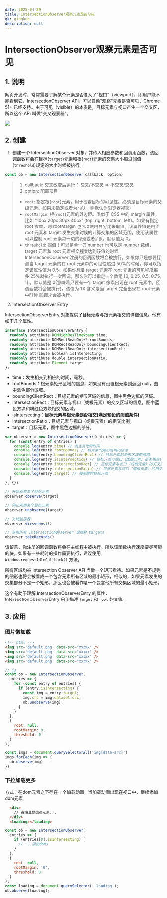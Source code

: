 ```yaml
---
date: 2025-04-29
title: IntersectionObserver观察元素是否可见
qk: qingkun
description: null
---
```


# IntersectionObserver观察元素是否可见

## 1. 说明

网页开发时，常常需要了解某个元素是否进入了"视口"（viewport），即用户能不能看到它，IntersectionObserver API，可以自动"观察"元素是否可见，Chrome 51+ 已经支持。由于可见（visible）的本质是，目标元素与视口产生一个交叉区，所以这个 API 叫做"交叉观察器"。

![](https://cloud.qkun.fun/fun/article/1746428536211001.gif)

## 2. 创建

1. 创建一个 IntersectionObserver 对象，并传入相应参数和回调用函数，该回调函数将会在目标(`target`)元素和根(`root`)元素的交集大小超过阈值(`threshold`)规定的大小时候被执行。

```js
const ob = new IntersectionObserver(callback, option)
```

> 1. callback: 交叉改变后运行： 交叉/不交叉 => 不交叉/交叉
> 2. option: 配置项目
>
> - `root`: 指定根(`root`)元素，用于检查目标的可见性。必须是目标元素的父级元素。如果未指定或者为`null`，则默认为浏览器视窗。
> - `rootMargin`: 根(`root`)元素的外边距。类似于 CSS 中的 margin 属性，比如 "10px 20px 30px 40px" (top, right, bottom, left)。如果有指定 root 参数，则 rootMargin 也可以使用百分比来取值。该属性值是用作 root 元素和 target 发生交集时候的计算交集的区域范围，使用该属性可以控制 root 元素每一边的`收缩`或者`扩张`。默认值为 0。
> - `threshold`: 阈值！可以是单一的 number 也可以是 number 数组，target 元素和 root 元素相交程度达到该值的时候 IntersectionObserver 注册的回调函数将会被执行。如果你只是想要探测当 target 元素的在 root 元素中的可见性超过 50%的时候，你可以指定该属性值为 0.5。如果你想要 target 元素在 root 元素的可见程度每多 25%就执行一次回调，那么你可以指定一个数组
>   [0, 0.25, 0.5, 0.75, 1]
>   。默认值是 0(意味着只要有一个 target 像素出现在 root 元素中，回调函数将会被执行)。该值为 1.0 含义是当 target 完全出现在 root 元素中时候 回调才会被执行。

2. IntersectionObserver Entry

IntersectionObserverEntry 对象提供了目标元素与跟元素相交的详细信息。他有如下几个属性。

```typescript
interface IntersectionObserverEntry {
  readonly attribute DOMHighResTimeStamp time;
  readonly attribute DOMRectReadOnly? rootBounds;
  readonly attribute DOMRectReadOnly boundingClientRect;
  readonly attribute DOMRectReadOnly intersectionRect;
  readonly attribute boolean isIntersecting;
  readonly attribute double intersectionRatio;
  readonly attribute Element target;
};
```

- time：发生相交到相应的时间，毫秒。
- rootBounds：根元素矩形区域的信息，如果没有设置根元素则返回 null，图中蓝色部分区域。
- boundingClientRect：目标元素的矩形区域的信息，图中黑色边框的区域。
- intersectionRect：目标元素与视口（或根元素）的交叉区域的信息，图中蓝色方块和粉红色方块相交的区域。
- isIntersecting：**目标元素与根元素是否相交(满足预设的阈值条件)**
- intersectionRatio：目标元素与视口（或根元素）的相交比例。
- target：目标元素，图中黑色边框的部分。

```js
var observer = new IntersectionObserver((entries) => {
  for (const entry of entries) {
    console.log(entry.time) // 发生变化的时间
    console.log(entry.rootBounds) // 根元素的矩形区域的信息
    console.log(entry.boundingClientRect) // 目标元素的矩形区域的信息
    console.log(entry.isIntersection) // 目标元素与视口（或根元素）是否相交(满足预设的阈值条件)
    console.log(entry.intersectionRect) // 目标元素与视口（或根元素）的交叉区域的信息
    console.log(entry.intersectionRatio) // 目标元素与视口（或根元素）的相交比例
    console.log(entry.target) // 被观察的目标元素
  }
}, {})

// 开始观察某个目标元素
observer.observe(target)

// 停止观察某个目标元素
observer.unobserve(target)

// 关闭监视器
observer.disconnect()

// 获取所有 IntersectionObserver 观察的 targets
observer.takeRecords()
```

请留意，你注册的回调函数将会在主线程中被执行。所以该函数执行速度要尽可能的快。如果有一些耗时的操作需要执行，建议使用 `Window.requestIdleCallback()` 方法。

所有区域均被 Intersection Observer API 当做一个矩形看待。如果元素是不规则的图形也将会被看成一个包含元素所有区域的最小矩形，相似的，如果元素发生的交集部分不是一个矩形，那么也会被看作是一个包含他所有交集区域的最小矩形。

这个有助于理解 IntersectionObserverEntry 的属性，IntersectionObserverEntry 用于描述 `target` 和 `root` 的交集。

## 3. 应用

### 图片懒加载

```html
<!-- html -->
<img src='default.png' data-src="xxxxx" />
<img src='default.png' data-src="xxxxx" />
<img src='default.png' data-src="xxxxx" />
<img src='default.png' data-src="xxxxx" />
```

```js
// js
const ob = new IntersectionObserver(
  entries => {
    for (const entry of entries) {
      if (entry.isIntersecting) {
        const img = entry.target;
        img.src = img.dataset.src;
        ob.unobserve(img);
      }
    }
  },
  {
    root: null,
    rootMargin: 0,
    threshold: 0
  }
);

const imgs = document.querySelectorAll('img[data-src]')
imgs.forEach(img => {
  ob.observe(img)
})
```

### 下拉加载更多

方式：在dom元素之下存在一个加载动画。当加载动画出现在视口中，继续添加dom元素

```html
  <div>
    // 省略其他dom元素...
  </div>
  <loading></loading>
```

```js
const ob = new IntersectionObserver(
  entries => {
    if (entries[0].isIntersecting) {
      // ...添加doms
    }
  },
  {
    root: null,
    rootMargin: '0',
    threshold: 0
  }
);
const loading = document.querySelector('.loading');
ob.observe(loading);
```
